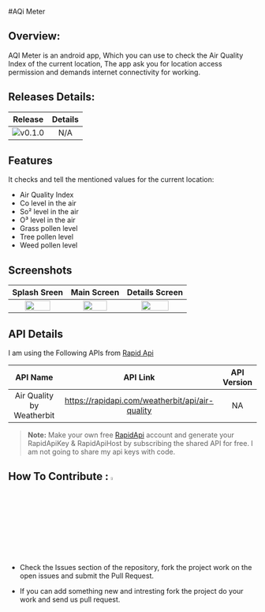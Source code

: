 #AQi Meter

## Overview:
AQI Meter is an android app, Which you can use to check the Air Quality Index of the current location, The app ask you for location access permission and demands internet connectivity for working.

## Releases Details:
Release | Details
:------:|:------:
![v0.1.0](https://img.shields.io/badge/version-v0.1.0--alpha-orange) | N/A

## Features
It checks and tell the mentioned values for the current location:
- Air Quality Index
- Co level in the air
- So&sup2;  level in the air
- O&sup3; level in the air
- Grass pollen level
- Tree pollen level
- Weed pollen level

## Screenshots 
Splash Sreen            |  Main Screen | Details Screen
:-------------------------:|:-------------------------:|:-----------------:
<img src="https://i.ibb.co/rm3mLf0/1673277502050.jpg" width=70% height =10%> | <img src="https://i.ibb.co/kHZmhjC/1673277502037.jpg"  width=70% height =10%> |<img src="https://i.ibb.co/NSfcytv/1673277502042.jpg" width=70% height =10%>

## API Details
I am using the Following APIs from [Rapid Api](https://rapidapi.com/) 

API Name          |  API Link | API Version
:-------------------------:|:-------------------------:|:-----------------:
Air Quality by Weatherbit | https://rapidapi.com/weatherbit/api/air-quality| NA

> **Note:** Make your own free [RapidApi](https://rapidapi.com/) account and generate your RapidApiKey & RapidApiHost by subscribing the shared API for free. I am not going to share my api keys with code.

## How To Contribute : <img src="https://i.ibb.co/grFjQTG/handdown.gif" heigh=10% width=4% >
- Check the Issues section of the repository, fork the project work on the open issues and submit the Pull Request.

- If you can add something new and intresting fork the project do your work and send us pull request.
